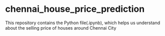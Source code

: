 # chennai_house_price_prediction
This repository contains the Python file(.ipynb), which helps us understand about the selling price of houses around Chennai City
